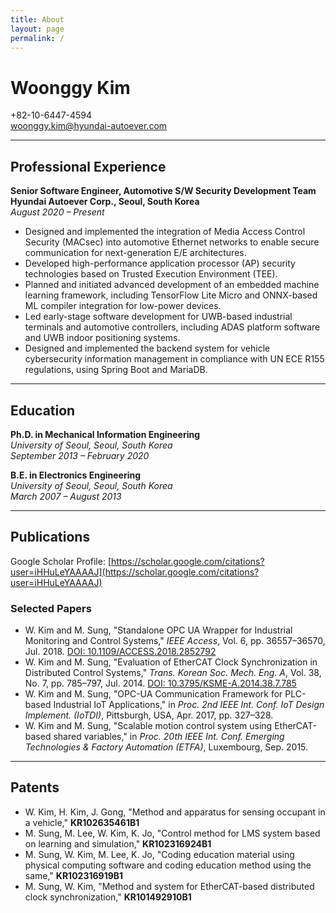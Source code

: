 ```yaml
---
title: About
layout: page
permalink: /
---
```



# Woonggy Kim

+82-10-6447-4594  
woonggy.kim@hyundai-autoever.com  

---

## Professional Experience

**Senior Software Engineer, Automotive S/W Security Development Team**  
**Hyundai Autoever Corp., Seoul, South Korea**  
*August 2020 – Present*  

- Designed and implemented the integration of Media Access Control Security (MACsec) into automotive Ethernet networks to enable secure communication for next-generation E/E architectures.  
- Developed high-performance application processor (AP) security technologies based on Trusted Execution Environment (TEE).  
- Planned and initiated advanced development of an embedded machine learning framework, including TensorFlow Lite Micro and ONNX-based ML compiler integration for low-power devices.  
- Led early-stage software development for UWB-based industrial terminals and automotive controllers, including ADAS platform software and UWB indoor positioning systems.  
- Designed and implemented the backend system for vehicle cybersecurity information management in compliance with UN ECE R155 regulations, using Spring Boot and MariaDB.  

---

## Education

**Ph.D. in Mechanical Information Engineering**  
*University of Seoul, Seoul, South Korea*  
*September 2013 – February 2020*  

**B.E. in Electronics Engineering**  
*University of Seoul, Seoul, South Korea*  
*March 2007 – August 2013*  

---

## Publications

Google Scholar Profile: [https://scholar.google.com/citations?user=iHHuLeYAAAAJ](https://scholar.google.com/citations?user=iHHuLeYAAAAJ)

### Selected Papers

- W. Kim and M. Sung, "Standalone OPC UA Wrapper for Industrial Monitoring and Control Systems," *IEEE Access*, Vol. 6, pp. 36557–36570, Jul. 2018. [DOI: 10.1109/ACCESS.2018.2852792](https://doi.org/10.1109/ACCESS.2018.2852792)  
- W. Kim and M. Sung, "Evaluation of EtherCAT Clock Synchronization in Distributed Control Systems," *Trans. Korean Soc. Mech. Eng. A*, Vol. 38, No. 7, pp. 785–797, Jul. 2014. [DOI: 10.3795/KSME-A.2014.38.7.785](https://doi.org/10.3795/KSME-A.2014.38.7.785)  
- W. Kim and M. Sung, "OPC-UA Communication Framework for PLC-based Industrial IoT Applications," in *Proc. 2nd IEEE Int. Conf. IoT Design Implement. (IoTDI)*, Pittsburgh, USA, Apr. 2017, pp. 327–328.  
- W. Kim and M. Sung, "Scalable motion control system using EtherCAT-based shared variables," in *Proc. 20th IEEE Int. Conf. Emerging Technologies & Factory Automation (ETFA)*, Luxembourg, Sep. 2015.  

---

## Patents

- W. Kim, H. Kim, J. Gong, "Method and apparatus for sensing occupant in a vehicle," **KR102635461B1**  
- M. Sung, M. Lee, W. Kim, K. Jo, "Control method for LMS system based on learning and simulation," **KR102316924B1**  
- M. Sung, W. Kim, M. Lee, K. Jo, "Coding education material using physical computing software and coding education method using the same," **KR102316919B1**  
- M. Sung, W. Kim, "Method and system for EtherCAT-based distributed clock synchronization," **KR101492910B1**  
